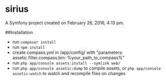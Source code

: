 sirius
======

A Symfony project created on February 26, 2016, 4:13 pm.

##Installation
* run `composer install`
* run `npm install`
* create compass.yml in /app/config/ with "parameters: assetic.filter.compass.bin: %your_path_to_compass%"
* run `php app/console assets:install --symlink web/`
* run `php app/console assetic:dump` to compile assets, or `php app/console assetic:watch` to watch and recompile files on changes
